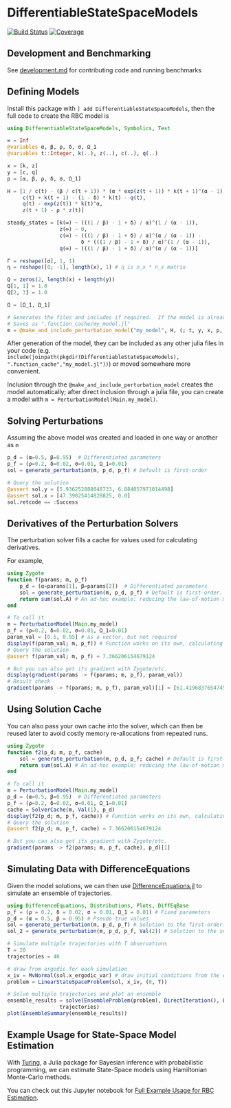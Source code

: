 # DifferentiableStateSpaceModels

[![Build Status](https://github.com/HighDimensionalEconLab/DifferentiableStateSpaceModels.jl/workflows/CI/badge.svg)](https://github.com/HighDimensionalEconLab/DifferentiableStateSpaceModels.jl/actions)
[![Coverage](https://codecov.io/gh/HighDimensionalEconLab/DifferentiableStateSpaceModels.jl/branch/master/graph/badge.svg)](https://codecov.io/gh/HighDimensionalEconLab/DifferentiableStateSpaceModels.jl)

## Development and Benchmarking
See [development.md](development.md) for contributing code and running benchmarks

## Defining Models
Install this package with `] add DifferentiableStateSpaceModels`, then the full code to create the RBC model is

```julia
using DifferentiableStateSpaceModels, Symbolics, Test

∞ = Inf
@variables α, β, ρ, δ, σ, Ω_1
@variables t::Integer, k(..), z(..), c(..), q(..)

x = [k, z]
y = [c, q]
p = [α, β, ρ, δ, σ, Ω_1]

H = [1 / c(t) - (β / c(t + 1)) * (α * exp(z(t + 1)) * k(t + 1)^(α - 1) + (1 - δ)),
     c(t) + k(t + 1) - (1 - δ) * k(t) - q(t),
     q(t) - exp(z(t)) * k(t)^α,
     z(t + 1) - ρ * z(t)]

steady_states = [k(∞) ~ (((1 / β) - 1 + δ) / α)^(1 / (α - 1)),
                 z(∞) ~ 0,
                 c(∞) ~ (((1 / β) - 1 + δ) / α)^(α / (α - 1)) -
                        δ * (((1 / β) - 1 + δ) / α)^(1 / (α - 1)),
                 q(∞) ~ (((1 / β) - 1 + δ) / α)^(α / (α - 1))]

Γ = reshape([σ], 1, 1)
η = reshape([0; -1], length(x), 1) # η is n_x * n_ϵ matrix

Q = zeros(2, length(x) + length(y))
Q[1, 1] = 1.0
Q[2, 3] = 1.0

Ω = [Ω_1, Ω_1]

# Generates the files and includes if required.  If the model is already created, then just loads
# Saves as ".function_cache/my_model.jl"
m = @make_and_include_perturbation_model("my_model", H, (; t, y, x, p, steady_states, Γ, Ω, η, Q)) 
```

After generation of the model, they can be included as any other julia files in your code (e.g. `include(joinpath(pkgdir(DifferentiableStateSpaceModels), ".function_cache","my_model.jl"))`) or moved somewhere more convenient.

Inclusion through the `@make_and_include_perturbation_model` creates the model automatically; after direct inclusion through a julia file, you can create a model with `m = PerturbationModel(Main.my_model)`.

## Solving Perturbations

Assuming the above model was created and loaded in one way or another as `m`
```julia
p_d = (α=0.5, β=0.95)  # Differentiated parameters
p_f = (ρ=0.2, δ=0.02, σ=0.01, Ω_1=0.01)
sol = generate_perturbation(m, p_d, p_f) # Default is first-order

# Query the solution
@assert sol.y ≈ [5.936252888048733, 6.884057971014498]
@assert sol.x ≈ [47.39025414828825, 0.0]
sol.retcode == :Success
```

## Derivatives of the Perturbation Solvers

The perturbation solver fills a cache for values used for calculating derivatives. 

For example,
```julia
using Zygote
function f(params; m, p_f)
    p_d = (α=params[1], β=params[2])  # Differentiated parameters
    sol = generate_perturbation(m, p_d, p_f) # Default is first-order.
    return sum(sol.A) # An ad-hoc example: reducing the law-of-motion matrix into one number
end

# To call it
m = PerturbationModel(Main.my_model)
p_f = (ρ=0.2, δ=0.02, σ=0.01, Ω_1=0.01)
param_val = [0.5, 0.95] # as a vector, but not required
display(f(param_val; m, p_f)) # Function works on its own, calculating perturbation
# Query the solution
@assert f(param_val; m, p_f) ≈ 7.366206154679124

# But you can also get its gradient with Zygote/etc.
display(gradient(params -> f(params; m, p_f), param_val))
# Result check
gradient(params -> f(params; m, p_f), param_val)[1] ≈ [61.41968376547458, 106.44095661062319]
```

## Using Solution Cache

You can also pass your own cache into the solver, which can then be reused later to avoid costly memory re-allocations from repeated runs.
```julia
using Zygote
function f2(p_d; m, p_f, cache)
    sol = generate_perturbation(m, p_d, p_f; cache) # Default is first-order.
    return sum(sol.A) # An ad-hoc example: reducing the law-of-motion matrix into one number
end

# To call it
m = PerturbationModel(Main.my_model)
p_d = (α=0.5, β=0.95)  # Differentiated parameters
p_f = (ρ=0.2, δ=0.02, σ=0.01, Ω_1=0.01)
cache = SolverCache(m, Val(1), p_d)
display(f2(p_d; m, p_f, cache)) # Function works on its own, calculating perturbation
# Query the solution
@assert f2(p_d; m, p_f, cache) ≈ 7.366206154679124

# But you can also get its gradient with Zygote/etc.
gradient(params -> f2(params; m, p_f, cache), p_d)[1]
```

## Simulating Data with DifferenceEquations

Given the model solutions, we can then use [DifferenceEquations.jl](https://github.com/SciML/DifferenceEquations.jl) to simulate an ensemble of trajectories.
```julia
using DifferenceEquations, Distributions, Plots, DiffEqBase
p_f = (ρ = 0.2, δ = 0.02, σ = 0.01, Ω_1 = 0.01) # Fixed parameters
p_d = (α = 0.5, β = 0.95) # Pseudo-true values
sol = generate_perturbation(m, p_d, p_f) # Solution to the first-order RBC
sol_2 = generate_perturbation(m, p_d, p_f, Val(2)) # Solution to the second-order RBC

# Simulate multiple trajectories with T observations
T = 20
trajectories = 40

# draw from ergodic for each simulation
x_iv = MvNormal(sol.x_ergodic_var) # draw initial conditions from the ergodic distribution
problem = LinearStateSpaceProblem(sol, x_iv, (0, T))

# Solve multiple trajectories and plot an ensemble
ensemble_results = solve(EnsembleProblem(problem), DirectIteration(), EnsembleThreads();
                 trajectories)
plot(EnsembleSummary(ensemble_results))
```

## Example Usage for State-Space Model Estimation

With [Turing](https://turing.ml/stable/), a Julia package for Bayesian inference with
probabilistic programming, we can estimate State-Space models using Hamiltonian Monte-Carlo methods.

You can check out this Jupyter notebook for [Full Example Usage for RBC Estimation](notebooks/rbc_example.ipynb).

